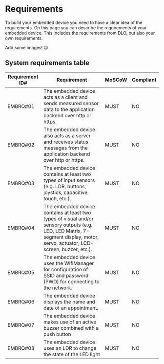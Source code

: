 # Requirements

To build your embedded device you need to have a clear idea of the requirements. On this page you can describe the requirements of your embedded device. This includes the requirements from DLO, but also your own requirements.

Add some images! 😉

## System requirements table
| **Requirement ID#** | **Requirement**                                                                                                                                                               | **MoSCoW** | **Compliant** |
|---------------------|-------------------------------------------------------------------------------------------------------------------------------------------------------------------------------|------------|---------------|
| EMBRQ#01            | The embedded device acts as a client and sends measured sensor data to the application backend over http or https.                                                            | MUST       | NO            |
| EMBRQ#02            | The embedded device also acts as a server and receives status messages from the application backend over http or https.                                                       | MUST       | NO            |
| EMBRQ#03            | The embedded device contains at least two types of input sensors (e.g. LDR, buttons, joystick, capacitive touch, etc.).                                                       | MUST       | NO            |
| EMBRQ#04            | The embedded device contains at least two types of visual and/or sensory outputs (e.g. LED, LED Matrix, 7-segment display, motor, servo, actuator, LCD-screen, buzzer, etc.). | MUST       | NO            |
| EMBRQ#05            | The embedded device uses the WifiManager for configuration of SSID and password (PWD) for connecting to the network.                                                          | MUST       | NO            |
| EMBRQ#06            | The embedded device displays the name and date of an appointment.                                                                                                             | MUST       | NO            |
| EMBRQ#07            | The embedded device makes use of an active buzzer combined with a push button                                                                                                 | MUST       | NO            |
| EMBRQ#08            | The embedded device uses an LDR to change the state of the LED light                                                                                                          | MUST       | NO            |

 